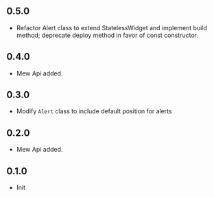 ## 0.5.0

- Refactor Alert class to extend StatelessWidget and implement build method; deprecate deploy method in favor of const constructor.

## 0.4.0

- Mew Api added.

## 0.3.0

- Modify `Alert` class to include default position for alerts

## 0.2.0

- Mew Api added.

## 0.1.0

- Init
